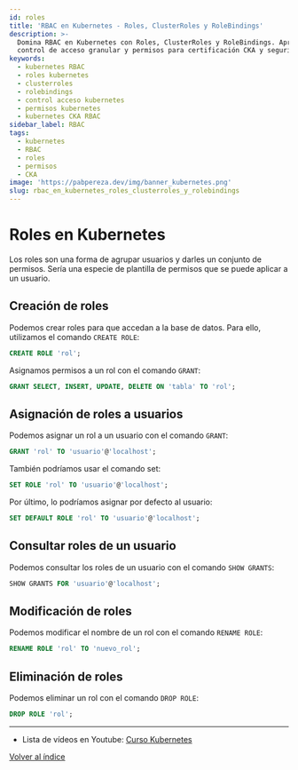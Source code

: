 ```yaml
---
id: roles
title: 'RBAC en Kubernetes - Roles, ClusterRoles y RoleBindings'
description: >-
  Domina RBAC en Kubernetes con Roles, ClusterRoles y RoleBindings. Aprende
  control de acceso granular y permisos para certificación CKA y seguridad.
keywords:
  - kubernetes RBAC
  - roles kubernetes
  - clusterroles
  - rolebindings
  - control acceso kubernetes
  - permisos kubernetes
  - kubernetes CKA RBAC
sidebar_label: RBAC
tags:
  - kubernetes
  - RBAC
  - roles
  - permisos
  - CKA
image: 'https://pabpereza.dev/img/banner_kubernetes.png'
slug: rbac_en_kubernetes_roles_clusterroles_y_rolebindings
---
```


# Roles en Kubernetes

Los roles son una forma de agrupar usuarios y darles un conjunto de permisos. Sería una especie de plantilla de permisos que se puede aplicar a un usuario.

## Creación de roles
Podemos crear roles para que accedan a la base de datos. Para ello, utilizamos el comando `CREATE ROLE`:
```sql
CREATE ROLE 'rol';
```

Asignamos permisos a un rol con el comando `GRANT`:
```sql
GRANT SELECT, INSERT, UPDATE, DELETE ON 'tabla' TO 'rol';
```

## Asignación de roles a usuarios
Podemos asignar un rol a un usuario con el comando `GRANT`:
```sql
GRANT 'rol' TO 'usuario'@'localhost';
```

También podríamos usar el comando set:
```sql
SET ROLE 'rol' TO 'usuario'@'localhost';
```

Por último, lo podríamos asignar por defecto al usuario:
```sql
SET DEFAULT ROLE 'rol' TO 'usuario'@'localhost';
```

## Consultar roles de un usuario
Podemos consultar los roles de un usuario con el comando `SHOW GRANTS`:
```sql
SHOW GRANTS FOR 'usuario'@'localhost';
```

## Modificación de roles
Podemos modificar el nombre de un rol con el comando `RENAME ROLE`:
```sql
RENAME ROLE 'rol' TO 'nuevo_rol';
```

## Eliminación de roles
Podemos eliminar un rol con el comando `DROP ROLE`:
```sql
DROP ROLE 'rol';
```

---
* Lista de vídeos en Youtube: [Curso Kubernetes](https://www.youtube.com/playlist?list=PLQhxXeq1oc2k9MFcKxqXy5GV4yy7wqSma)

[Volver al índice](README.md#índice)
